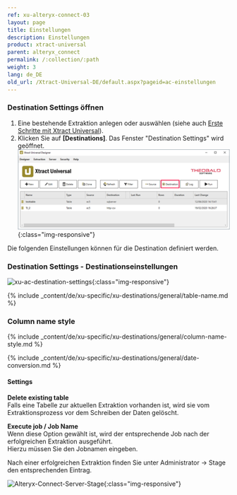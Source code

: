 ```yaml
---
ref: xu-alteryx-connect-03
layout: page
title: Einstellungen
description: Einstellungen
product: xtract-universal
parent: alteryx_connect
permalink: /:collection/:path
weight: 3
lang: de_DE
old_url: /Xtract-Universal-DE/default.aspx?pageid=ac-einstellungen
---
```

### Destination Settings öffnen

1. Eine bestehende Extraktion anlegen oder auswählen (siehe auch [Erste Schritte mit Xtract Universal](../../erste-schritte-mit-xu/eine-neue-extraktion-anlegen)).
2. Klicken Sie auf **[Destinations]**. Das Fenster "Destination Settings" wird geöffnet.
![Destination-settings](/img/content/xu/xu_designer_destination.png){:class="img-responsive"}

Die folgenden Einstellungen können für die Destination definiert werden. 
  
### Destination Settings - Destinationseinstellungen

![xu-ac-destination-settings](/img/content/xu-ac-destination-settings.png){:class="img-responsive"}

{% include _content/de/xu-specific/xu-destinations/general/table-name.md %}

### Column name style
{% include _content/de/xu-specific/xu-destinations/general/column-name-style.md %}

{% include _content/de/xu-specific/xu-destinations/general/date-conversion.md %}

#### Settings 

**Delete existing table**<br> 
Falls eine Tabelle zur aktuellen Extraktion vorhanden ist, wird sie vom Extraktionsprozess vor dem Schreiben der Daten gelöscht.

**Execute job / Job Name** <br> 
Wenn diese Option gewählt ist, wird der entsprechende Job nach der erfolgreichen Extraktion ausgeführt. <br>
Hierzu müssen Sie den Jobnamen eingeben. 


Nach einer erfolgreichen Extraktion finden Sie unter Administrator -> Stage den entsprechenden Eintrag.

![Alteryx-Connect-Server-Stage](/img/content/Alteryx-Connect-Server-Stage.png){:class="img-responsive"}
